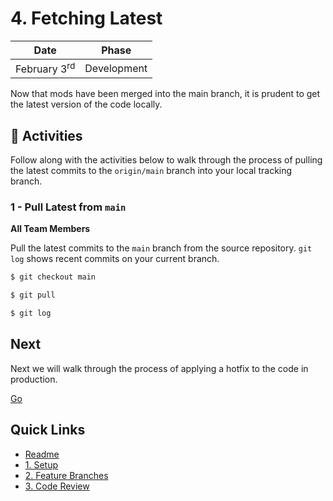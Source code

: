 # 4. Fetching Latest

| Date | Phase |
| --- | --- |
|  February 3<sup>rd</sup> | Development |

Now that mods have been merged into the main branch, it is prudent to get the latest version of the code locally.

## :running: Activities

Follow along with the activities below to walk through the process of pulling the latest commits to the `origin/main` branch into your local tracking branch.

### 1 - Pull Latest from `main`

__All Team Members__

Pull the latest commits to the `main` branch from the source repository. `git log` shows recent commits on your current branch.
```sh
$ git checkout main

$ git pull

$ git log
```

## Next

Next we will walk through the process of applying a hotfix to the code in production.

[Go](5-hotfix.md)


## Quick Links

- [Readme](../readme.md)
- [1. Setup](1-setup.md)
- [2. Feature Branches](2-feature-branches.md)
- [3. Code Review](3-code-review.md)
